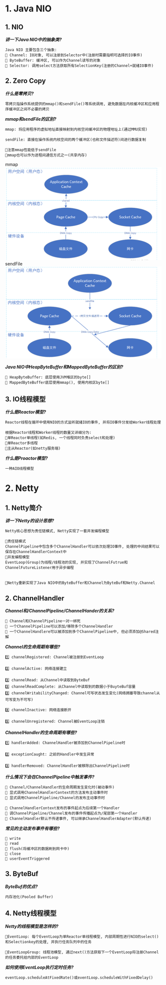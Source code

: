 # 1. Java NIO

## 1. NIO

***讲一下Java NIO中的抽象类?***

```
Java NIO 主要包含三个抽象:
🌟 Channel: IO对象, 可以注册到Selector中(注册时需要指明可选择的IO事件)
🌟 ByteBuffer: 缓冲区, 可以作为Channel读写的对象
🌟 Selector: 调用select方法获取所有SelectionKey(注册的Channel+就绪IO事件)
```

## 2. Zero Copy

***什么是零拷贝?***

```
零拷贝指操作系统提供的mmap()和sendFile()等系统调用, 避免数据在内核缓冲区和应用程序缓冲区之间不必要的拷贝
```

***mmap和sendFile的区别?***

```
mmap: 将应用程序的虚拟地址直接映射到内核空间缓冲区的物理地址上(通过MMU实现)

sendFile: 直接在操作系统内核空间的两个缓冲区(也称文件描述符)间进行数据复制

🌙注意mmap性能低于sendFile
🌙mmap也可以作为进程间通信方式之一(共享内存)
```
mmap
![alt text](image/netty/image.png)
sendFile
![alt text](image/netty/image-1.png)

***Java NIO中HeapByteBuffer和MappedByteBuffer的区别?***

```
🌟 HeapByteBuffer: 底层使用JVM堆区的byte[]
🌟 MappedByteBuffer底层使用mmap(), 使用内核区byte[]
```

## 3. IO线程模型

***什么是Reactor模型?***

```
Reactor线程在循环中使用NIO的方式监听就绪IO的事件, 并将IO事件分发给Worker线程处理

根据Reactor线程和Worker线程的数量又详细分为:
🌟单Reactor单线程(如Redis, 一个线程同时负责select和处理)
🌟单Reactor多线程
🌟主从Reactor(如netty服务端)
```

***什么是Proactor模型?***

```
一种AIO线程模型
```

# 2. Netty

## 1. Netty简介

***讲一下Netty的设计思想?***
```
Netty核心思想为责任链模式, Netty实现了一套并发编程模型

🌟责任链模式
ChannelPipeline中包含多个ChannelHandler可以依次处理IO事件, 处理的中间结果可以保存在ChannelHandlerContext中
🌟并发编程模型
EventLoop(Group)为线程/线程池的实现, 并实现了ChannelFutrue和ChannelFutureListener用于异步编程


🌙Netty重新实现了Java NIO中的ByteBuffer和Channel为ByteBuf和Netty.Channel
```



## 2. ChannelHandler

***Channel和/ChannelPipeline/ChannelHander的关系?***
```
🌟 Channel和ChannelPipeline一对一绑死
🌟 一个ChannelPipeline可以添加/移除多个ChannelHandler
🌟 一个ChannelHandlere可以被添加到多个ChannelPipeline中, 但必须添加@Shared注解
```

***Channel的生命周期有哪些?***
```
1️⃣ channelRegistered: Channel被注册到EventLoop

2️⃣ channelActive: 网络连接建立

3️⃣ channelRead: 从Channel中读取到ByteBuf
3️⃣ channelReadComplete: 从Channel中读取到的数据小于BuyteBuf容量
3️⃣ channelWritabilityChanged: Channel可写状态发生变化(网络拥塞导致channel从可写变为不可写)

4️⃣ channelInactive: 网络连接断开

5️⃣ channelUnregistered: Channel被EventLoop注销
```

***ChannelHandler的生命周期有哪些?***
```
1️⃣ handlerAdded: ChannelHandler被添加到ChannelPipeline时

2️⃣ exceptionCaught: 之前的Handler中发生异常

3️⃣ handlerRemoved: ChannelHandler被移除出ChannelPipeline时
```

***什么情况下会在ChannelPipeline中触发事件?***
```
🌟 Channel/ChannelHandler的生命周期发生变化时(被动事件)
🌟 显式调用ChannelHandlerContext的方法发布主动事件时
🌟 显式调用ChannelPipeline/Channel的发布主动事件时

🌙 ChannelHandlerContext发布的事件起点为后续第一个Handler
🌙 调ChannelPipeline/Channel发布的事件传播起点为/尾部第一个Handler
🌙 ChannelHandler默认不传递事件, 可以继承ChannelHandlerAdapter(默认传递)
```

***常见的主动发布事件有哪些?***
```
🌟 write
🌟 read
🌟 flush(将缓冲区的数据刷到网卡中)
🌟 close
🌟 userEventTriggered
```

## 3. ByteBuf
***ByteBuf的优点?***
```
内存池化(Pooled Buffer)
```

## 4. Netty线程模型

***Netty的线程模型是怎样的?***

```
🌟EventLoop: 每个EventLoop为单Reactor单线程模型, 内部周期性进行NIO的select()和Selectionkey的处理, 并执行任务队列中的任务

🌟EventLoopGroup: 线程池模型, 通过next()方法获取下一个EventLoop将注册Channel的任务委托给内部的EventLoop
```

***如何使用EventLoop执行定时任务?***
```
eventLoop.scheduleAtFixedRate()或eventLoop.scheduleWithFixedDelay()
```
